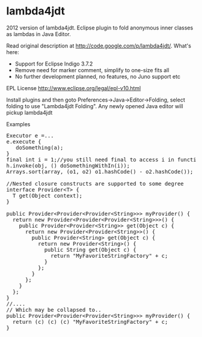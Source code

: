 lambda4jdt
==========

2012 version of lambda4jdt. Eclipse plugin to fold anonymous inner classes as lambdas in Java Editor.

Read original description at http://code.google.com/p/lambda4jdt/.
What's here:
* Support for Eclipse Indigo 3.7.2
* Remove need for marker comment, simplify to one-size fits all
* No further development planned, no features, no Juno support etc

EPL License http://www.eclipse.org/legal/epl-v10.html

Install plugins and then goto
Preferences->Java->Editor->Folding, select folding to use "Lambda4jdt Folding".
Any newly opened Java editor will pickup lambda4jdt

Examples
<pre>
Executor e =...
e.execute {
   doSomething(a);
}
final int i = 1;//you still need final to access i in function
h.invoke(obj, () doSomethingWithIn(i));
Arrays.sort(array, (o1, o2) o1.hashCode() - o2.hashCode());

//Nested closure constructs are supported to some degree
interface Provider&lt;T> {
  T get(Object context);
}

public Provider&lt;Provider&lt;Provider&lt;String>>> myProvider() {
  return new Provider&lt;Provider&lt;Provider&lt;String>>>() {
    public Provider&lt;Provider&lt;String>> get(Object c) {
      return new Provider&lt;Provider&lt;String>>() {
        public Provider&lt;String> get(Object c) {
          return new Provider&lt;String>() {
            public String get(Object c) {
              return "MyFavoriteStringFactory" + c;
            }
          };
        }
      };
    }
  };
}
//....
// Which may be collapsed to..
public Provider&lt;Provider&lt;Provider&lt;String>>> myProvider() {
  return (c) (c) (c) "MyFavoriteStringFactory" + c;
}
</pre>